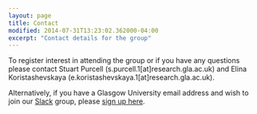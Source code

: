```yaml
---
layout: page
title: Contact
modified: 2014-07-31T13:23:02.362000-04:00
excerpt: "Contact details for the group"
---
```


To register interest in attending the group or if
you have any questions please contact Stuart
Purcell (s.purcell.1[at]research.gla.ac.uk) and Elina Koristashevskaya
(e.koristashevskaya.1[at]research.gla.ac.uk).

Alternatively, if you have a Glasgow University email address and wish to join our [Slack](https://slack.com/) group, please [sign up here](https://xpmgla.slack.com/signup).
